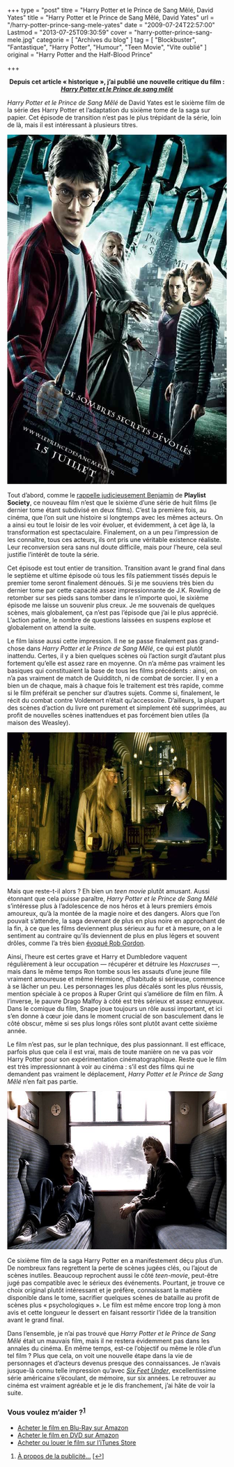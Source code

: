 +++
type = "post"
titre = "Harry Potter et le Prince de Sang Mêlé, David Yates"
title = "Harry Potter et le Prince de Sang Mêlé, David Yates"
url = "/harry-potter-prince-sang-mele-yates"
date = "2009-07-24T22:57:00"
Lastmod = "2013-07-25T09:30:59"
cover = "harry-potter-prince-sang-mele.jpg"
categorie = [ "Archives du blog" ]
tag = [ "Blockbuster", "Fantastique", "Harry Potter", "Humour", "Teen Movie", "Vite oublié" ]
original = "Harry Potter and the Half-Blood Prince"

+++

<p style="text-align: center;"><strong>Depuis cet article &laquo;&nbsp;historique&nbsp;&raquo;, j&rsquo;ai publié une nouvelle critique du film : <a href="/harry-potter-et-le-prince-de-sang-mele-yates/" title="Harry Potter et le Prince de sang mêlé, David Yates"><em>Harry Potter et le Prince de sang mêlé</em></a></strong></p>
<p><em>Harry Potter et le Prince de Sang Mêlé</em> de David Yates est le sixième film de la série des Harry Potter et l&rsquo;adaptation du sixième tome de la saga sur papier. Cet épisode de transition n&rsquo;est pas le plus trépidant de la série, loin de là, mais il est intéressant à plusieurs titres.</p>
<div style="text-align: center;"><a href="http://www.allocine.fr/film/fichefilm_gen_cfilm=116305.html"><img src="harry-potter-6.jpg" alt="harry-potter-6.jpg" width="600" height="800" border="0" /></a></div>
<p>Tout d&rsquo;abord, comme le <a href="http://www.playlistsociety.fr/2009/07/harry-potter-et-le-prince-de-sang-mele.html">rappelle judicieusement Benjamin</a> de <strong>Playlist Society</strong>, ce nouveau film n&rsquo;est que le sixième d&rsquo;une série de huit films (le dernier tome étant subdivisé en deux films). C&rsquo;est la première fois, au cinéma, que l&rsquo;on suit une histoire si longtemps avec les mêmes acteurs. On a ainsi eu tout le loisir de les voir évoluer, et évidemment, à cet âge là, la transformation est spectaculaire. Finalement, on a un peu l&rsquo;impression de les connaître, tous ces acteurs, ils ont pris une véritable existence réaliste. Leur reconversion sera sans nul doute difficile, mais pour l&rsquo;heure, cela seul justifie l&rsquo;intérêt de toute la série.</p>
<p>Cet épisode est tout entier de transition. Transition avant le grand final dans le septième et ultime épisode où tous les fils patiemment tissés depuis le premier tome seront finalement dénoués. Si je me souviens très bien du dernier tome par cette capacité assez impressionnante de J.K. Rowling de retomber sur ses pieds sans tomber dans le n&rsquo;importe quoi, le sixième épisode me laisse un souvenir plus creux. Je me souvenais de quelques scènes, mais globalement, ça n&rsquo;est pas l&rsquo;épisode que j&rsquo;ai le plus apprécié. L&rsquo;action patine, le nombre de questions laissées en suspens explose et globalement on attend la suite.</p>
<p>Le film laisse aussi cette impression. Il ne se passe finalement pas grand-chose dans <em>Harry Potter et le Prince de Sang Mêlé</em>, ce qui est plutôt inattendu. Certes, il y a bien quelques scènes où l&rsquo;action surgit d&rsquo;autant plus fortement qu&rsquo;elle est assez rare en moyenne. On n&rsquo;a même pas vraiment les basiques qui constituaient la base de tous les films précédents : ainsi, on n&rsquo;a pas vraiment de match de Quidditch, ni de combat de sorcier. Il y en a bien un de chaque, mais à chaque fois le traitement est très rapide, comme si le film préférait se pencher sur d&rsquo;autres sujets. Comme si, finalement, le récit du combat contre Voldemort n&rsquo;était qu&rsquo;accessoire. D&rsquo;ailleurs, la plupart des scènes d&rsquo;action du livre ont purement et simplement été supprimées, au profit de nouvelles scènes inattendues et pas forcément bien utiles (la maison des Weasley).</p>
<div style="text-align: center;"><img src="harry-potter-dumbledore.jpg" alt="harry-potter-dumbledore.jpg" width="600" height="338" border="0" /></div>
<p>Mais que reste-t-il alors ? Eh bien un <em>teen movie</em> plutôt amusant. Aussi étonnant que cela puisse paraître, <em>Harry Potter et le Prince de Sang Mêlé</em> s&rsquo;intéresse plus à l&rsquo;adolescence de nos héros et à leurs premiers émois amoureux, qu&rsquo;à la montée de la magie noire et des dangers. Alors que l&rsquo;on pouvait s&rsquo;attendre, la saga devenant de plus en plus noire en approchant de la fin, à ce que les films deviennent plus sérieux au fur et à mesure, on a le sentiment au contraire qu&rsquo;ils deviennent de plus en plus légers et souvent drôles, comme l&rsquo;a très bien <a href="http://www.toujoursraison.com/2009/07/harry-potter-et-le-prince-de-sang-mele.html">évoqué Rob Gordon</a>.</p>
<p>Ainsi, l&rsquo;heure est certes grave et Harry et Dumbledore vaquent régulièrement à leur occupation — récupérer et détruire les <em>Hoxcruses</em> —, mais dans le même temps Ron tombe sous les assauts d&rsquo;une jeune fille vraiment amoureuse et même Hermione, d&rsquo;habitude si sérieuse, commence à se lâcher un peu. Les personnages les plus décalés sont les plus réussis, mention spéciale à ce propos à Ruper Grint qui s&rsquo;améliore de film en film. À l&rsquo;inverse, le pauvre Drago Malfoy à côté est très sérieux et assez ennuyeux. Dans le comique du film, Snape joue toujours un rôle aussi important, et ici s&rsquo;en donne à cœur joie dans le moment crucial de son basculement dans le côté obscur, même si ses plus longs rôles sont plutôt avant cette sixième année.</p>
<p>Le film n&rsquo;est pas, sur le plan technique, des plus passionnant. Il est efficace, parfois plus que cela il est vrai, mais de toute manière on ne va pas voir Harry Potter pour son expérimentation cinématographique. Reste que le film est très impressionnant à voir au cinéma : s&rsquo;il est des films qui ne demandent pas vraiment le déplacement, <em>Harry Potter et le Prince de Sang Mêlé</em> n&rsquo;en fait pas partie.</p>
<div style="text-align: center;"><img src="harry-potter-ron.jpg" alt="harry-potter-ron.jpg" width="600" height="362" border="0" /></div>
<p>Ce sixième film de la saga Harry Potter en a manifestement déçu plus d&rsquo;un. De nombreux fans regrettent la perte de scènes jugées clés, ou l&rsquo;ajout de scènes inutiles. Beaucoup reprochent aussi le côté <em>teen-movie</em>, peut-être jugé pas compatible avec le sérieux des événements. Pourtant, je trouve ce choix original plutôt intéressant et je préfère, connaissant la matière disponible dans le tome, sacrifier quelques scènes de bataille au profit de scènes plus &laquo;&nbsp;psychologiques&nbsp;&raquo;. Le film est même encore trop long à mon avis et cette longueur le dessert en faisant ressortir l&rsquo;idée de la transition avant le grand final.</p>
<p>Dans l&rsquo;ensemble, je n&rsquo;ai pas trouvé que <em>Harry Potter et le Prince de Sang Mêlé</em> était un mauvais film, mais il ne restera évidemment pas dans les annales du cinéma. En même temps, est-ce l&rsquo;objectif ou même le rôle d&rsquo;un tel film ? Plus que cela, on voit une nouvelle étape dans la vie de personnages et d&rsquo;acteurs devenus presque des connaissances. Je n&rsquo;avais jusque-là connu telle impression qu&rsquo;avec <a href="/2012/08/01/six-feet-under-ball-hbo/" title="Six Feet Under, Alan Ball (HBO)"><em>Six Feet Under</em></a>, excellentissime série américaine s&rsquo;écoulant, de mémoire, sur six années. Le retrouver au cinéma est vraiment agréable et je le dis franchement, j&rsquo;ai hâte de voir la suite.</p>
<div class="amazon">
<h3>Vous voulez m&rsquo;aider ?<sup><a href="#footnote_0_1670" id="identifier_0_1670" class="footnote-link footnote-identifier-link" title="&Agrave; propos de la publicit&eacute;&hellip;">1</a></sup></h3>
<ul>
<li><a href="http://www.amazon.fr/gp/product/B002QBWSS8/ref=as_li_ss_tl?ie=UTF8&tag=leblogdenic07-21&linkCode=as2&camp=1642&creative=19458&creativeASIN=B002QBWSS8">Acheter le film en Blu-Ray sur Amazon</a></li>
<li><a href="http://www.amazon.fr/gp/product/B002SKMGB6/ref=as_li_ss_tl?ie=UTF8&tag=leblogdenic07-21&linkCode=as2&camp=1642&creative=19458&creativeASIN=B002SKMGB6">Acheter le film en DVD sur Amazon</a></li>
<li><a href="https://itunes.apple.com/fr/movie/harry-potter-et-le-prince/id365283033">Acheter ou louer le film sur l&rsquo;iTunes Store</a></li>
</ul>
</div>
<ol class="footnotes"><li id="footnote_0_1670" class="footnote"><a href="/soutien/">À propos de la publicité…</a> [<a href="#identifier_0_1670" class="footnote-link footnote-back-link">&#8617;</a>]</li></ol>
